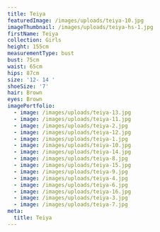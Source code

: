 ```yaml
---
title: Teiya
featuredImage: /images/uploads/teiya-10.jpg
imageThumbnail: /images/uploads/teiya-hs-1.jpg
firstName: Teiya
collection: Girls
height: 155cm
measurementType: bust
bust: 75cm
waist: 65cm
hips: 87cm
size: '12- 14 '
shoeSize: '7'
hair: Brown
eyes: Brown
imagePortfolio:
  - image: /images/uploads/teiya-13.jpg
  - image: /images/uploads/teiya-11.jpg
  - image: /images/uploads/teiya-2.jpg
  - image: /images/uploads/teiya-12.jpg
  - image: /images/uploads/teiya-1.jpg
  - image: /images/uploads/teiya-10.jpg
  - image: /images/uploads/teiya-14.jpg
  - image: /images/uploads/teiya-8.jpg
  - image: /images/uploads/teiya-15.jpg
  - image: /images/uploads/teiya-9.jpg
  - image: /images/uploads/teiya-4.jpg
  - image: /images/uploads/teiya-6.jpg
  - image: /images/uploads/teiya-16.jpg
  - image: /images/uploads/teiya-3.jpg
  - image: /images/uploads/teiya-7.jpg
meta:
  title: Teiya
---
```


